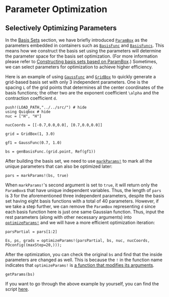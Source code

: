 # Parameter Optimization

## Selectively Optimizing Parameters

In the [Basis Sets](@ref) section, we have briefly introduced [`ParamBox`](@ref) as the parameters embedded in containers such as [`BasisFunc`](@ref) and [`BasisFuncs`](@ref). This means how we construct the basis set using the parameters will determine the parameter space for the basis set optimization. (For more information please refer to [Constructing basis sets based on ParamBox](@ref).) Sometimes, we can select parameters for optimization to achieve higher efficiency.

Here is an example of using [`GaussFunc`](@ref) and [`GridBox`](@ref) to quickly generate a grid-based basis set with only 3 independent parameters. One is the spacing ``L`` of the grid points that determines all the center coordinates of the basis functions; the other two are the exponent coefficient ``\alpha`` and the contraction coefficient ``d``.
```@repl 4
push!(LOAD_PATH,"../../src/") # hide
using Quiqbox # hide
nuc = ["H", "H"]

nucCoords = [[-0.7,0.0,0.0], [0.7,0.0,0.0]]

grid = GridBox(1, 3.0)

gf1 = GaussFunc(0.7, 1.0)

bs = genBasisFunc.(grid.point, Ref(gf1))
```

After building the basis set, we need to use [`markParams!`](@ref) to mark all the unique parameters that can also be optimized later:
```@repl 4
pars = markParams!(bs, true)
```

When `markParams!`'s second argument is set to `true`, it will return only the `ParamBox`s that have unique independent variables. Thus, the length of `pars` is 3 for the aforementioned three independent parameters, despite the basis set having eight basis functions with a total of 40 parameters. However, if we take a step further, we can remove the `ParamBox` representing ``d`` since each basis function here is just one same Gaussian function. Thus, input the rest parameters (along with other necessary arguments) into [`optimizeParams!`](@ref) and we will have a more efficient optimization iteration: 
```@repl 4
parsPartial = pars[1:2]

Es, ps, grads = optimizeParams!(parsPartial, bs, nuc, nucCoords, POconfig((maxStep=20,)));
```

After the optimization, you can check the original `bs` and find that the inside parameters are changed as well. This is because the `!` in the function name indicates that `optimizeParams!` is [a function that modifies its arguments](https://docs.julialang.org/en/v1/manual/style-guide/#bang-convention).
```@repl 4
getParams(bs)
```

If you want to go through the above example by yourself, you can find the script [here](https://github.com/frankwswang/Quiqbox.jl/blob/main/examples/OptimizeParams.jl).